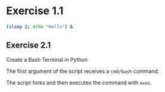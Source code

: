 # Exercise 1.1


```bash
(sleep 2; echo "Hello") &
```

##  Exercise 2.1

Create a Bash Terminal in Python

The first argument of the script receives a `cmd/bash` command.

The script forks and then executes the command with `exec`.
